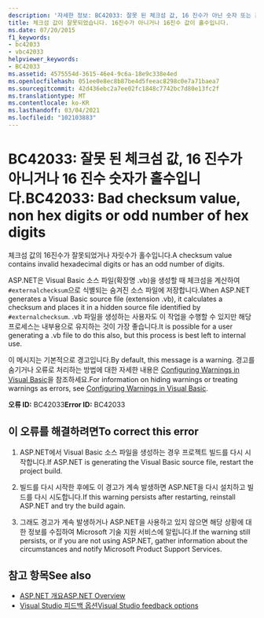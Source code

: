 ```yaml
---
description: '자세한 정보: BC42033: 잘못 된 체크섬 값, 16 진수가 아닌 숫자 또는 홀수의 16 진수'
title: 체크섬 값이 잘못되었습니다. 16진수가 아니거나 16진수 값이 홀수입니다.
ms.date: 07/20/2015
f1_keywords:
- bc42033
- vbc42033
helpviewer_keywords:
- BC42033
ms.assetid: 4575554d-3615-46e4-9c6a-18e9c338e4ed
ms.openlocfilehash: 051ee0e8ec8b87be4d5feeac8298c0e7a71baea7
ms.sourcegitcommit: 42d436ebc2a7ee02fc1848c7742bc7d80e13fc2f
ms.translationtype: MT
ms.contentlocale: ko-KR
ms.lasthandoff: 03/04/2021
ms.locfileid: "102103883"
---
```

# <a name="bc42033-bad-checksum-value-non-hex-digits-or-odd-number-of-hex-digits"></a><span data-ttu-id="301de-103">BC42033: 잘못 된 체크섬 값, 16 진수가 아니거나 16 진수 숫자가 홀수입니다.</span><span class="sxs-lookup"><span data-stu-id="301de-103">BC42033: Bad checksum value, non hex digits or odd number of hex digits</span></span>

<span data-ttu-id="301de-104">체크섬 값의 16진수가 잘못되었거나 자릿수가 홀수입니다.</span><span class="sxs-lookup"><span data-stu-id="301de-104">A checksum value contains invalid hexadecimal digits or has an odd number of digits.</span></span>

 <span data-ttu-id="301de-105">ASP.NET은 Visual Basic 소스 파일(확장명 .vb)을 생성할 때 체크섬을 계산하여 `#externalchecksum`으로 식별되는 숨겨진 소스 파일에 저장합니다.</span><span class="sxs-lookup"><span data-stu-id="301de-105">When ASP.NET generates a Visual Basic source file (extension .vb), it calculates a checksum and places it in a hidden source file identified by `#externalchecksum`.</span></span> <span data-ttu-id="301de-106">.vb 파일을 생성하는 사용자도 이 작업을 수행할 수 있지만 해당 프로세스는 내부용으로 유지하는 것이 가장 좋습니다.</span><span class="sxs-lookup"><span data-stu-id="301de-106">It is possible for a user generating a .vb file to do this also, but this process is best left to internal use.</span></span>

 <span data-ttu-id="301de-107">이 메시지는 기본적으로 경고입니다.</span><span class="sxs-lookup"><span data-stu-id="301de-107">By default, this message is a warning.</span></span> <span data-ttu-id="301de-108">경고를 숨기거나 오류로 처리하는 방법에 대한 자세한 내용은 [Configuring Warnings in Visual Basic](/visualstudio/ide/configuring-warnings-in-visual-basic)을 참조하세요.</span><span class="sxs-lookup"><span data-stu-id="301de-108">For information on hiding warnings or treating warnings as errors, see [Configuring Warnings in Visual Basic](/visualstudio/ide/configuring-warnings-in-visual-basic).</span></span>

 <span data-ttu-id="301de-109">**오류 ID:** BC42033</span><span class="sxs-lookup"><span data-stu-id="301de-109">**Error ID:** BC42033</span></span>

## <a name="to-correct-this-error"></a><span data-ttu-id="301de-110">이 오류를 해결하려면</span><span class="sxs-lookup"><span data-stu-id="301de-110">To correct this error</span></span>

1. <span data-ttu-id="301de-111">ASP.NET에서 Visual Basic 소스 파일을 생성하는 경우 프로젝트 빌드를 다시 시작합니다.</span><span class="sxs-lookup"><span data-stu-id="301de-111">If ASP.NET is generating the Visual Basic source file, restart the project build.</span></span>

2. <span data-ttu-id="301de-112">빌드를 다시 시작한 후에도 이 경고가 계속 발생하면 ASP.NET을 다시 설치하고 빌드를 다시 시도합니다.</span><span class="sxs-lookup"><span data-stu-id="301de-112">If this warning persists after restarting, reinstall ASP.NET and try the build again.</span></span>

3. <span data-ttu-id="301de-113">그래도 경고가 계속 발생하거나 ASP.NET을 사용하고 있지 않으면 해당 상황에 대한 정보를 수집하여 Microsoft 기술 지원 서비스에 알립니다.</span><span class="sxs-lookup"><span data-stu-id="301de-113">If the warning still persists, or if you are not using ASP.NET, gather information about the circumstances and notify Microsoft Product Support Services.</span></span>

## <a name="see-also"></a><span data-ttu-id="301de-114">참고 항목</span><span class="sxs-lookup"><span data-stu-id="301de-114">See also</span></span>

- [<span data-ttu-id="301de-115">ASP.NET 개요</span><span class="sxs-lookup"><span data-stu-id="301de-115">ASP.NET Overview</span></span>](/aspnet/overview)
- [<span data-ttu-id="301de-116">Visual Studio 피드백 옵션</span><span class="sxs-lookup"><span data-stu-id="301de-116">Visual Studio feedback options</span></span>](/visualstudio/ide/feedback-options)

